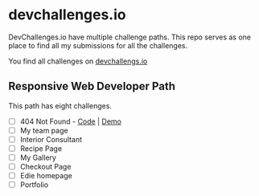 # devchallenges.io

DevChallenges.io have multiple challenge paths. This repo serves as one place to find all my submissions for all the challenges.

You find all challenges on [devchallengs.io](https://devchallenges.io)

## Responsive Web Developer Path

This path has eight challenges.

- [ ] 404 Not Found - [Code](./responsive-web-developer/404-not-found-master/404-not-found-master) | [Demo](#)
- [ ] My team page
- [ ] Interior Consultant
- [ ] Recipe Page
- [ ] My Gallery
- [ ] Checkout Page
- [ ] Edie homepage
- [ ] Portfolio
